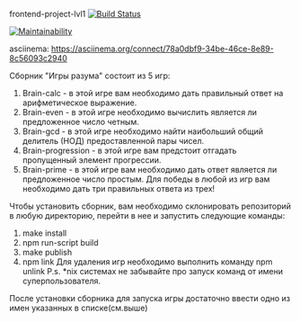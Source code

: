 frontend-project-lvl1
[![Build Status](https://travis-ci.org/Saramud/frontend-project-lvl1.svg?branch=master)](https://travis-ci.org/Saramud/frontend-project-lvl1)

[![Maintainability](https://api.codeclimate.com/v1/badges/a99a88d28ad37a79dbf6/maintainability)](https://codeclimate.com/github/codeclimate/codeclimate/maintainability)

asciinema: https://asciinema.org/connect/78a0dbf9-34be-46ce-8e89-8c56093c2940

Сборник "Игры разума" состоит из 5 игр: 
1. Brain-calc - в этой игре вам необходимо дать правильный ответ на арифметическое выражение.
2. Brain-even - в этой игре необходимо вычислить является ли предложенное число четным.
3. Brain-gcd - в этой игре необходимо найти наибольший общий делитель (НОД) предоставленной пары чисел.
4. Brain-progression - в этой игре вам предстоит отгадать пропущенный элемент прогрессии.
5. Brain-prime - в этой игре вам необходимо дать ответ является ли предложенное число простым.
Для победы в любой из игр вам необходимо дать три правильных ответа из трех!

Чтобы установить сборник, вам необходимо склонировать репозиторий в любую директорию, перейти в нее и запустить следующие команды:
1. make install
2. npm run-script build
3. make publish
4. npm link
Для удаления игр необходимо выполнить команду npm unlink
P.s. *nix системах не забывайте про запуск команд от имени суперпользователя.

После установки сборника для запуска игры достаточно ввести одно из имен указанных в списке(см.выше)


